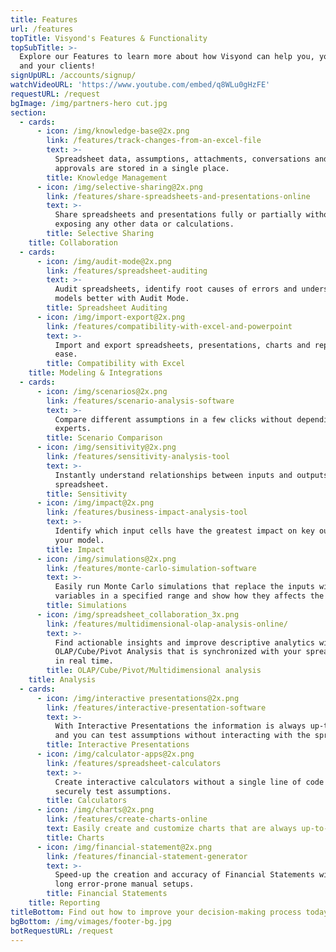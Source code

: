 ```yaml
---
title: Features
url: /features
topTitle: Visyond's Features & Functionality
topSubTitle: >-
  Explore our Features to learn more about how Visyond can help you, your team
  and your clients!
signUpURL: /accounts/signup/
watchVideoURL: 'https://www.youtube.com/embed/q8WLu0gHzFE'
requestURL: /request
bgImage: /img/partners-hero cut.jpg
section:
  - cards:
      - icon: /img/knowledge-base@2x.png
        link: /features/track-changes-from-an-excel-file
        text: >-
          Spreadsheet data, assumptions, attachments, conversations and
          approvals are stored in a single place.
        title: Knowledge Management
      - icon: /img/selective-sharing@2x.png
        link: /features/share-spreadsheets-and-presentations-online
        text: >-
          Share spreadsheets and presentations fully or partially without
          exposing any other data or calculations.
        title: Selective Sharing
    title: Collaboration
  - cards:
      - icon: /img/audit-mode@2x.png
        link: /features/spreadsheet-auditing
        text: >-
          Audit spreadsheets, identify root causes of errors and understand your
          models better with Audit Mode.
        title: Spreadsheet Auditing
      - icon: /img/import-export@2x.png
        link: /features/compatibility-with-excel-and-powerpoint
        text: >-
          Import and export spreadsheets, presentations, charts and reports with
          ease.
        title: Compatibility with Excel
    title: Modeling & Integrations
  - cards:
      - icon: /img/scenarios@2x.png
        link: /features/scenario-analysis-software
        text: >-
          Compare different assumptions in a few clicks without depending on
          experts.
        title: Scenario Comparison
      - icon: /img/sensitivity@2x.png
        link: /features/sensitivity-analysis-tool
        text: >-
          Instantly understand relationships between inputs and outputs of your
          spreadsheet.
        title: Sensitivity
      - icon: /img/impact@2x.png
        link: /features/business-impact-analysis-tool
        text: >-
          Identify which input cells have the greatest impact on key outputs of
          your model.
        title: Impact
      - icon: /img/simulations@2x.png
        link: /features/monte-carlo-simulation-software
        text: >-
          Easily run Monte Carlo simulations that replace the inputs with random
          variables in a specified range and show how they affects the output.
        title: Simulations
      - icon: /img/spreadsheet_collaboration_3x.png
        link: /features/multidimensional-olap-analysis-online/
        text: >-
          Find actionable insights and improve descriptive analytics with
          OLAP/Cube/Pivot Analysis that is synchronized with your spreadsheets
          in real time.
        title: OLAP/Cube/Pivot/Multidimensional analysis
    title: Analysis
  - cards:
      - icon: /img/interactive presentations@2x.png
        link: /features/interactive-presentation-software
        text: >-
          With Interactive Presentations the information is always up-to-date,
          and you can test assumptions without interacting with the spreadsheet.
        title: Interactive Presentations
      - icon: /img/calculator-apps@2x.png
        link: /features/spreadsheet-calculators
        text: >-
          Create interactive calculators without a single line of code and
          securely test assumptions.
        title: Calculators
      - icon: /img/charts@2x.png
        link: /features/create-charts-online
        text: Easily create and customize charts that are always up-to-date.
        title: Charts
      - icon: /img/financial-statement@2x.png
        link: /features/financial-statement-generator
        text: >-
          Speed-up the creation and accuracy of Financial Statements without
          long error-prone manual setups.
        title: Financial Statements
    title: Reporting
titleBottom: Find out how to improve your decision-making process today
bgBottom: /img/vimages/footer-bg.jpg
botRequestURL: /request
---
```


